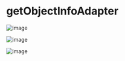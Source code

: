 # getObjectInfoAdapter

![image](https://user-images.githubusercontent.com/43552295/212818431-6eba5117-6413-4e82-98c8-6e7ca868804e.png)

![image](https://user-images.githubusercontent.com/43552295/212818503-d9772fbb-1d74-49b7-a7f8-cd1ba03f4a74.png)

![image](https://user-images.githubusercontent.com/43552295/212818591-2bac8769-b1d5-462c-ac5f-c778cf8e321d.png)
